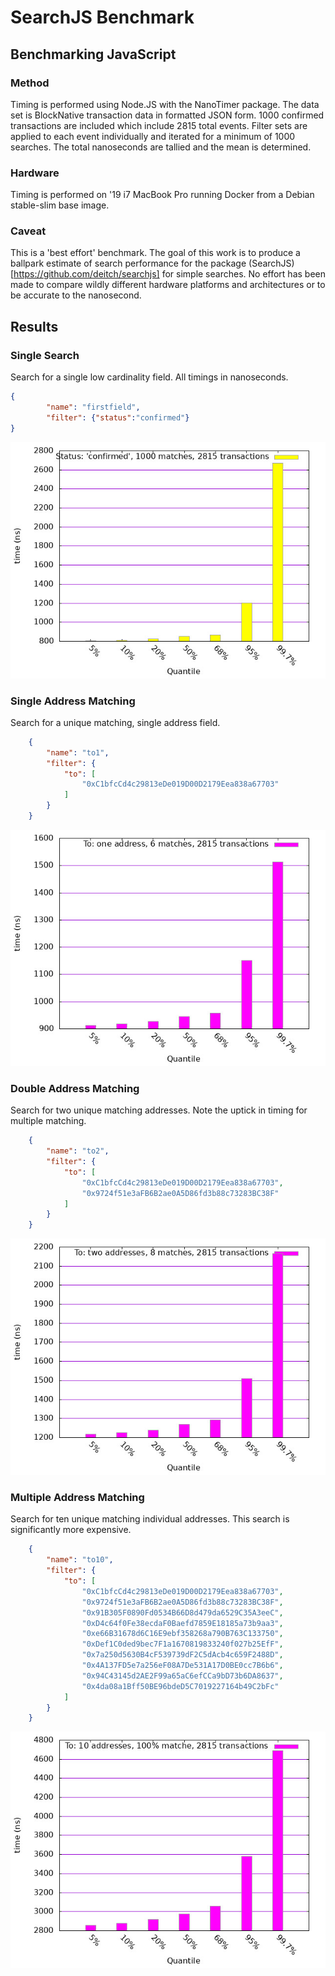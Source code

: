 # SearchJS Benchmark

## Benchmarking JavaScript

### Method

Timing is performed using Node.JS with the NanoTimer package.   The data set is BlockNative transaction data in formatted JSON form.   1000 confirmed transactions are included which include 2815 total events.  Filter sets are applied to each event individually and iterated for a minimum of 1000 searches. The total nanoseconds are tallied and the mean is determined.

### Hardware

Timing is performed on '19 i7 MacBook Pro running Docker from a Debian stable-slim base image.


### Caveat 

This is a 'best effort' benchmark.   The goal of this work is to produce a ballpark estimate of search performance for the package (SearchJS)[https://github.com/deitch/searchjs] for simple searches.   No effort has been made to compare wildly different hardware platforms and architectures or to be accurate to the nanosecond.

## Results

### Single Search

Search for a single low cardinality field.  All timings in nanoseconds.

```json
{
        "name": "firstfield",
        "filter": {"status":"confirmed"}
}
```

![865 ns](plot/output/singledist.jpg)

### Single Address Matching

Search for a unique matching, single address field.

```json
    {
        "name": "to1",
        "filter": {
            "to": [
                "0xC1bfcCd4c29813eDe019D00D2179Eea838a67703"
            ]
        }
    }
```

![957 ns](plot/output/lowcardinalitymatch.jpg)

### Double Address Matching

Search for two unique matching addresses.  Note the uptick in timing for multiple matching.   

```json
    {
        "name": "to2",
        "filter": {
            "to": [
                "0xC1bfcCd4c29813eDe019D00D2179Eea838a67703",
                "0x9724f51e3aFB6B2ae0A5D86fd3b88c73283BC38F"
            ]
        }
    }
```

![1977 ns](plot/output/lowcardinalitymatch2.jpg)

### Multiple Address Matching

Search for ten unique matching individual addresses.   This search is significantly more expensive.

```json
    {
        "name": "to10",
        "filter": {
            "to": [
                "0xC1bfcCd4c29813eDe019D00D2179Eea838a67703",
                "0x9724f51e3aFB6B2ae0A5D86fd3b88c73283BC38F",
                "0x91B305F0890Fd0534B66D8d479da6529C35A3eeC",
                "0xD4c64f0Fe38ecdaF0Baefd7859E18185a73b9aa3",
                "0xe66B31678d6C16E9ebf358268a790B763C133750",
                "0xDef1C0ded9bec7F1a1670819833240f027b25EfF",
                "0x7a250d5630B4cF539739dF2C5dAcb4c659F2488D",
                "0x4A137FD5e7a256eF08A7De531A17D0BE0cc7B6b6",
                "0x94C43145d2AE2F99a65aC6efCCa9bD73b6DA8637",
                "0x4da08a1Bff50BE96bdeD5C7019227164b49C2bFc"
            ]
        }
    }
```

![3060 ns](plot/output/lowcardinalitymatch10.jpg)
